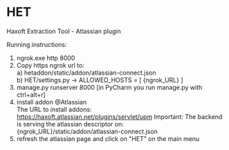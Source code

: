 # HET
Haxoft Extraction Tool - Atlassian plugin

Running instructions:

1. ngrok.exe http 8000  
2. Copy https ngrok url to:  
    a) hetaddon/static/addon/atlassian-connect.json  
    b) HET/settings.py -> ALLOWED_HOSTS = [ {ngrok_URL} ]  
3. manage.py runserver 8000 [in PyCharm you run manage.py with ctrl+alt+r]  
4. install addon @Atlassian  
	The URL to install addons: https://haxoft.atlassian.net/plugins/servlet/upm
	Important: The backend is serving the atlassian descriptor on: {ngrok_URL}/static/addon/atlassian-connect.json  
5. refresh the atlassian page and click on "HET" on the main menu  